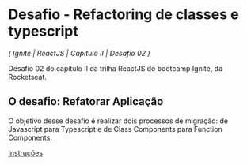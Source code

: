 # Desafio - Refactoring de classes e typescript

_( Ignite | ReactJS | Capítulo II | Desafio 02 )_

Desafio 02 do capítulo II da trilha ReactJS do bootcamp Ignite, da Rocketseat.

## O desafio: Refatorar Aplicação

O objetivo desse desafio é realizar dois processos de migração: de Javascript para Typescript e de Class Components para Function Components.

[Instruções](https://www.notion.so/Desafio-02-Refactoring-de-classes-e-typescript-4571541e7f8c4799bd191b6cfb53802c)
